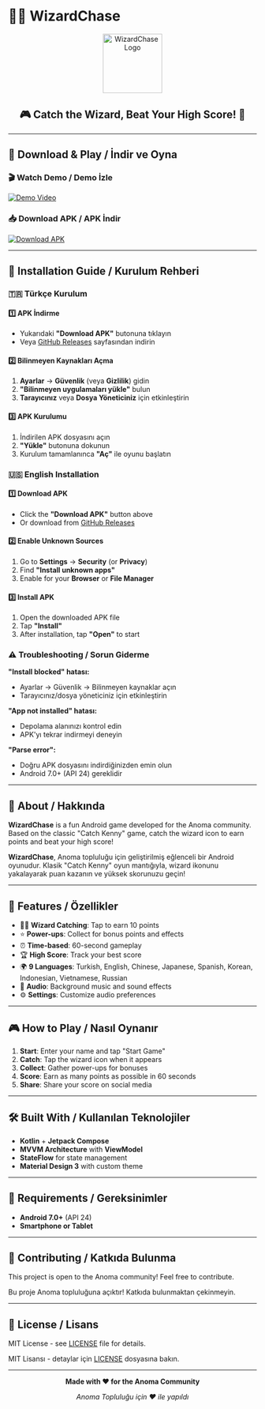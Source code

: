 # 🧙‍♂️ WizardChase

<div align="center">
  <img src="app/src/main/res/mipmap-xxxhdpi/ic_launcher.png" alt="WizardChase Logo" width="120" height="120">
  <h2>🎮 Catch the Wizard, Beat Your High Score! 🎯</h2>
</div>

---

## 📱 Download & Play / İndir ve Oyna

### 🎬 Watch Demo / Demo İzle
[![Demo Video](https://img.shields.io/badge/📹_Watch_Demo-FF0000?style=for-the-badge&logo=youtube&logoColor=white)](YOUR_VIDEO_URL_HERE)

### 📥 Download APK / APK İndir
[![Download APK](https://img.shields.io/badge/📱_Download_APK-00C851?style=for-the-badge&logo=android&logoColor=white)](YOUR_APK_DOWNLOAD_LINK_HERE)

---

## 📲 Installation Guide / Kurulum Rehberi

### 🇹🇷 Türkçe Kurulum

#### **1️⃣ APK İndirme**
- Yukarıdaki **"Download APK"** butonuna tıklayın
- Veya [GitHub Releases](https://github.com/[KullanıcıAdı]/WizardChase/releases) sayfasından indirin

#### **2️⃣ Bilinmeyen Kaynakları Açma**
1. **Ayarlar** → **Güvenlik** (veya **Gizlilik**) gidin
2. **"Bilinmeyen uygulamaları yükle"** bulun
3. **Tarayıcınız** veya **Dosya Yöneticiniz** için etkinleştirin

#### **3️⃣ APK Kurulumu**
1. İndirilen APK dosyasını açın
2. **"Yükle"** butonuna dokunun
3. Kurulum tamamlanınca **"Aç"** ile oyunu başlatın

### 🇺🇸 English Installation

#### **1️⃣ Download APK**
- Click the **"Download APK"** button above
- Or download from [GitHub Releases](https://github.com/[KullanıcıAdı]/WizardChase/releases)

#### **2️⃣ Enable Unknown Sources**
1. Go to **Settings** → **Security** (or **Privacy**)
2. Find **"Install unknown apps"**
3. Enable for your **Browser** or **File Manager**

#### **3️⃣ Install APK**
1. Open the downloaded APK file
2. Tap **"Install"**
3. After installation, tap **"Open"** to start

### ⚠️ Troubleshooting / Sorun Giderme

**"Install blocked" hatası:**
- Ayarlar → Güvenlik → Bilinmeyen kaynaklar açın
- Tarayıcınız/dosya yöneticiniz için etkinleştirin

**"App not installed" hatası:**
- Depolama alanınızı kontrol edin
- APK'yı tekrar indirmeyi deneyin

**"Parse error":**
- Doğru APK dosyasını indirdiğinizden emin olun
- Android 7.0+ (API 24) gereklidir

---

## 🌟 About / Hakkında

**WizardChase** is a fun Android game developed for the Anoma community. Based on the classic "Catch Kenny" game, catch the wizard icon to earn points and beat your high score!

**WizardChase**, Anoma topluluğu için geliştirilmiş eğlenceli bir Android oyunudur. Klasik "Catch Kenny" oyun mantığıyla, wizard ikonunu yakalayarak puan kazanın ve yüksek skorunuzu geçin!

---

## 🎯 Features / Özellikler

- 🧙‍♂️ **Wizard Catching**: Tap to earn 10 points
- ⭐ **Power-ups**: Collect for bonus points and effects  
- ⏰ **Time-based**: 60-second gameplay
- 🏆 **High Score**: Track your best score
- 🌍 **9 Languages**: Turkish, English, Chinese, Japanese, Spanish, Korean, Indonesian, Vietnamese, Russian
- 🎵 **Audio**: Background music and sound effects
- ⚙️ **Settings**: Customize audio preferences

---

## 🎮 How to Play / Nasıl Oynanır

1. **Start**: Enter your name and tap "Start Game"
2. **Catch**: Tap the wizard icon when it appears
3. **Collect**: Gather power-ups for bonuses
4. **Score**: Earn as many points as possible in 60 seconds
5. **Share**: Share your score on social media

---

## 🛠️ Built With / Kullanılan Teknolojiler

- **Kotlin** + **Jetpack Compose**
- **MVVM Architecture** with **ViewModel**
- **StateFlow** for state management
- **Material Design 3** with custom theme

---

## 📱 Requirements / Gereksinimler

- **Android 7.0+** (API 24)
- **Smartphone or Tablet**

---

## 🤝 Contributing / Katkıda Bulunma

This project is open to the Anoma community! Feel free to contribute.

Bu proje Anoma topluluğuna açıktır! Katkıda bulunmaktan çekinmeyin.

---

## 📄 License / Lisans

MIT License - see [LICENSE](LICENSE) file for details.

MIT Lisansı - detaylar için [LICENSE](LICENSE) dosyasına bakın.

---

<div align="center">
  <p><strong>Made with ❤️ for the Anoma Community</strong></p>
  <p><em>Anoma Topluluğu için ❤️ ile yapıldı</em></p>
</div>
